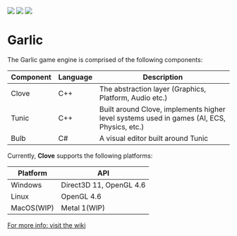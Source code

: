 ![](https://github.com/AGarlicMonkey/Garlic/workflows/Windows/badge.svg) ![](https://github.com/AGarlicMonkey/Garlic/workflows/MacOS/badge.svg) ![](https://github.com/AGarlicMonkey/Garlic/workflows/Linux/badge.svg)

# Garlic
The Garlic game engine is comprised of the following components:

|Component|Language|Description|
|-|-|-|
|Clove|C++|The abstraction layer (Graphics, Platform, Audio etc.)|
|Tunic|C++|Built around Clove, implements higher level systems used in games (AI, ECS, Physics, etc.)|
|Bulb|C#|A visual editor built around Tunic|

Currently, **Clove** supports the following platforms:

|**Platform**|**API**|
|-|-|
|Windows|Direct3D 11, OpenGL 4.6|
|Linux|OpenGL 4.6|
|MacOS(WIP)|Metal 1(WIP)|

[For more info: visit the wiki](https://github.com/AGarlicMonkey/Clove/wiki)
